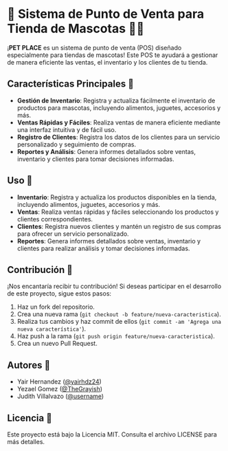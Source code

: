 # 🐾 Sistema de Punto de Venta para Tienda de Mascotas 🐶🐱
¡**PET PLACE** es un sistema de punto de venta (POS) diseñado especialmente para tiendas de mascotas! Este POS te ayudará a gestionar de manera eficiente las ventas, el inventario y los clientes de tu tienda.

## Características Principales 🚀

- **Gestión de Inventario**: Registra y actualiza fácilmente el inventario de productos para mascotas, incluyendo alimentos, juguetes, accesorios y más.
- **Ventas Rápidas y Fáciles**: Realiza ventas de manera eficiente mediante una interfaz intuitiva y de fácil uso.
- **Registro de Clientes**: Registra los datos de los clientes para un servicio personalizado y seguimiento de compras.
- **Reportes y Análisis**: Genera informes detallados sobre ventas, inventario y clientes para tomar decisiones informadas.

## Uso 🐾
- **Inventario**: Registra y actualiza los productos disponibles en la tienda, incluyendo alimentos, juguetes, accesorios y más.
- **Ventas**: Realiza ventas rápidas y fáciles seleccionando los productos y clientes correspondientes.
- **Clientes**: Registra nuevos clientes y mantén un registro de sus compras para ofrecer un servicio personalizado.
- **Reportes**: Genera informes detallados sobre ventas, inventario y clientes para realizar análisis y tomar decisiones informadas.

## Contribución 💬
¡Nos encantaría recibir tu contribución! Si deseas participar en el desarrollo de este proyecto, sigue estos pasos:

1. Haz un fork del repositorio.
2. Crea una nueva rama (`git checkout -b feature/nueva-caracteristica`).
3. Realiza tus cambios y haz commit de ellos (`git commit -am 'Agrega una nueva característica'`).
4. Haz push a la rama (`git push origin feature/nueva-caracteristica`).
5. Crea un nuevo Pull Request.


## Autores 📝

- Yair Hernandez ([@yairhdz24](https://github.com/yairhdz24))
- Yezael Gomez ([@TheGrayish](https://github.com/TheGrayish))
- Judith Villalvazo ([@username](https://github.com/username))


## Licencia 📄
Este proyecto está bajo la Licencia MIT. Consulta el archivo LICENSE para más detalles.
